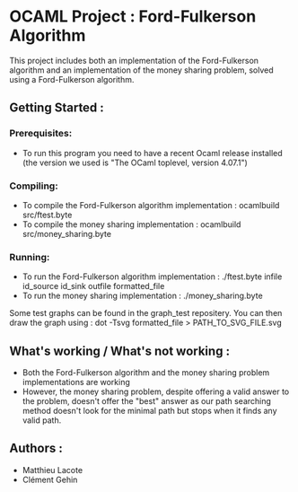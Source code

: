# OCAML Project : Ford-Fulkerson Algorithm

This project includes both an implementation of the Ford-Fulkerson algorithm and an implementation of the money sharing problem, solved using a Ford-Fulkerson algorithm.

## Getting Started :

### Prerequisites:

- To run this program you need to have a recent Ocaml release installed (the version we used is "The OCaml toplevel, version 4.07.1")

### Compiling:

- To compile the Ford-Fulkerson algorithm implementation : ocamlbuild src/ftest.byte
- To compile the money sharing implementation : ocamlbuild src/money_sharing.byte

### Running:

- To run the Ford-Fulkerson algorithm implementation : ./ftest.byte infile id_source id_sink outfile formatted_file
- To run the money sharing implementation : ./money_sharing.byte

Some test graphs can be found in the graph_test repositery.
You can then draw the graph using : dot -Tsvg formatted_file > PATH_TO_SVG_FILE.svg

## What's working / What's not working :

- Both the Ford-Fulkerson algorithm and the money sharing problem implementations are working
- However, the money sharing problem, despite offering a valid answer to the problem, doesn't offer the "best" answer as our path searching method doesn't look for the minimal path but stops when it finds any valid path.

## Authors :

- Matthieu Lacote
- Clément Gehin
